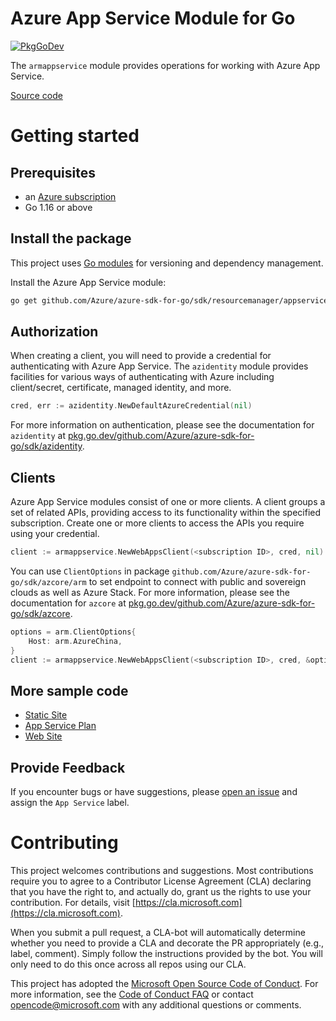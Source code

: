 # Azure App Service Module for Go

[![PkgGoDev](https://pkg.go.dev/badge/github.com/Azure/azure-sdk-for-go/sdk/resourcemanager/appservice/armappservice)](https://pkg.go.dev/github.com/Azure/azure-sdk-for-go/sdk/resourcemanager/appservice/armappservice)

The `armappservice` module provides operations for working with Azure App Service.

[Source code](https://github.com/Azure/azure-sdk-for-go/tree/main/sdk/resourcemanager/appservice/armappservice)

# Getting started

## Prerequisites

- an [Azure subscription](https://azure.microsoft.com/free/)
- Go 1.16 or above

## Install the package

This project uses [Go modules](https://github.com/golang/go/wiki/Modules) for versioning and dependency management.

Install the Azure App Service module:

```sh
go get github.com/Azure/azure-sdk-for-go/sdk/resourcemanager/appservice/armappservice
```

## Authorization

When creating a client, you will need to provide a credential for authenticating with Azure App Service.  The `azidentity` module provides facilities for various ways of authenticating with Azure including client/secret, certificate, managed identity, and more.

```go
cred, err := azidentity.NewDefaultAzureCredential(nil)
```

For more information on authentication, please see the documentation for `azidentity` at [pkg.go.dev/github.com/Azure/azure-sdk-for-go/sdk/azidentity](https://pkg.go.dev/github.com/Azure/azure-sdk-for-go/sdk/azidentity).

## Clients

Azure App Service modules consist of one or more clients.  A client groups a set of related APIs, providing access to its functionality within the specified subscription.  Create one or more clients to access the APIs you require using your credential.

```go
client := armappservice.NewWebAppsClient(<subscription ID>, cred, nil)
```

You can use `ClientOptions` in package `github.com/Azure/azure-sdk-for-go/sdk/azcore/arm` to set endpoint to connect with public and sovereign clouds as well as Azure Stack. For more information, please see the documentation for `azcore` at [pkg.go.dev/github.com/Azure/azure-sdk-for-go/sdk/azcore](https://pkg.go.dev/github.com/Azure/azure-sdk-for-go/sdk/azcore).

```go
options = arm.ClientOptions{
    Host: arm.AzureChina,
}
client := armappservice.NewWebAppsClient(<subscription ID>, cred, &options)
```

## More sample code

- [Static Site](https://aka.ms/azsdk/go/mgmt/samples?path=appservice/staticsite)
- [App Service Plan](https://aka.ms/azsdk/go/mgmt/samples?path=appservice/web_plans)
- [Web Site](https://aka.ms/azsdk/go/mgmt/samples?path=appservice/webapp)

## Provide Feedback

If you encounter bugs or have suggestions, please
[open an issue](https://github.com/Azure/azure-sdk-for-go/issues) and assign the `App Service` label.

# Contributing

This project welcomes contributions and suggestions. Most contributions require
you to agree to a Contributor License Agreement (CLA) declaring that you have
the right to, and actually do, grant us the rights to use your contribution.
For details, visit [https://cla.microsoft.com](https://cla.microsoft.com).

When you submit a pull request, a CLA-bot will automatically determine whether
you need to provide a CLA and decorate the PR appropriately (e.g., label,
comment). Simply follow the instructions provided by the bot. You will only
need to do this once across all repos using our CLA.

This project has adopted the
[Microsoft Open Source Code of Conduct](https://opensource.microsoft.com/codeofconduct/).
For more information, see the
[Code of Conduct FAQ](https://opensource.microsoft.com/codeofconduct/faq/)
or contact [opencode@microsoft.com](mailto:opencode@microsoft.com) with any
additional questions or comments.